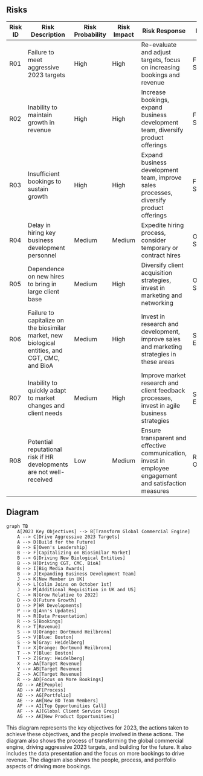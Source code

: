 ## Risks

| Risk ID | Risk Description | Risk Probability | Risk Impact | Risk Response|Risk Type|
|---|---|---|---|---|---|
|R01|Failure to meet aggressive 2023 targets| High | High | Re-evaluate and adjust targets, focus on increasing bookings and revenue|Financial, Strategic|
|R02|Inability to maintain growth in revenue| High | High | Increase bookings, expand business development team, diversify product offerings|Financial, Strategic|
|R03|Insufficient bookings to sustain growth| High | High | Expand business development team, improve sales processes, diversify product offerings|Financial, Strategic|
|R04|Delay in hiring key business development personnel| Medium | Medium | Expedite hiring process, consider temporary or contract hires|Operational, Strategic|
|R05|Dependence on new hires to bring in large client base| Medium | High | Diversify client acquisition strategies, invest in marketing and networking|Operational, Strategic|
|R06|Failure to capitalize on the biosimilar market, new biological entities, and CGT, CMC, and BioA| Medium | High | Invest in research and development, improve sales and marketing strategies in these areas|Strategic, Economic|
|R07|Inability to quickly adapt to market changes and client needs| Medium | High | Improve market research and client feedback processes, invest in agile business strategies|Strategic, Economic|
|R08|Potential reputational risk if HR developments are not well-received| Low | Medium | Ensure transparent and effective communication, invest in employee engagement and satisfaction measures|Reputation, Operational|

## Diagram

```mermaid
graph TB
    A[2023 Key Objectives] --> B[Transform Global Commercial Engine]
    A --> C[Drive Aggressive 2023 Targets]
    A --> D[Build for the Future]
    B --> E[Owen's Leadership]
    B --> F[Capitalizing on Biosimilar Market]
    B --> G[Driving New Biological Entities]
    B --> H[Driving CGT, CMC, BioA]
    B --> I[Big Media Awards]
    B --> J[Expanding Business Development Team]
    J --> K[New Member in UK]
    K --> L[Colin Joins on October 1st]
    J --> M[Additional Requisition in UK and US]
    C --> N[Grow Relative to 2022]
    D --> O[Future Growth]
    D --> P[HR Developments]
    P --> Q[Ann's Updates]
    N --> R[Data Presentation]
    R --> S[Bookings]
    R --> T[Revenue]
    S --> U[Orange: Dortmund Heilbronn]
    S --> V[Blue: Boston]
    S --> W[Gray: Heidelberg]
    T --> X[Orange: Dortmund Heilbronn]
    T --> Y[Blue: Boston]
    T --> Z[Gray: Heidelberg]
    X --> AA[Target Revenue]
    Y --> AB[Target Revenue]
    Z --> AC[Target Revenue]
    R --> AD[Focus on More Bookings]
    AD --> AE[People]
    AD --> AF[Process]
    AD --> AG[Portfolio]
    AE --> AH[New BD Team Members]
    AF --> AI[Top Opportunities Call]
    AF --> AJ[Global Client Service Group]
    AG --> AK[New Product Opportunities]
```
This diagram represents the key objectives for 2023, the actions taken to achieve these objectives, and the people involved in these actions. The diagram also shows the process of transforming the global commercial engine, driving aggressive 2023 targets, and building for the future. It also includes the data presentation and the focus on more bookings to drive revenue. The diagram also shows the people, process, and portfolio aspects of driving more bookings.


